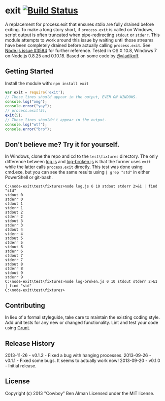 # exit [![Build Status](https://secure.travis-ci.org/cowboy/node-exit.png?branch=master)](http://travis-ci.org/cowboy/node-exit)
A replacement for process.exit that ensures stdio are fully drained before exiting.
To make a long story short, if `process.exit` is called on Windows, script output is often truncated when pipe-redirecting `stdout` or `stderr`. This module attempts to work around this issue by waiting until those streams have been completely drained before actually calling `process.exit`.
See [Node.js issue #3584](https://github.com/joyent/node/issues/3584) for further reference.
Tested in OS X 10.8, Windows 7 on Node.js 0.8.25 and 0.10.18.
Based on some code by [@vladikoff](https://github.com/vladikoff).
## Getting Started
Install the module with: `npm install exit`
```javascript
var exit = require('exit');
// These lines should appear in the output, EVEN ON WINDOWS.
console.log("omg");
console.error("yay");
// process.exit(5);
exit(5);
// These lines shouldn't appear in the output.
console.log("wtf");
console.error("bro");
```
## Don't believe me? Try it for yourself.
In Windows, clone the repo and cd to the `test\fixtures` directory. The only difference between [log.js](test/fixtures/log.js) and [log-broken.js](test/fixtures/log-broken.js) is that the former uses `exit` while the latter calls `process.exit` directly.
This test was done using cmd.exe, but you can see the same results using `| grep "std"` in either PowerShell or git-bash.
```
C:\node-exit\test\fixtures>node log.js 0 10 stdout stderr 2>&1 | find "std"
stdout 0
stderr 0
stdout 1
stderr 1
stdout 2
stderr 2
stdout 3
stderr 3
stdout 4
stderr 4
stdout 5
stderr 5
stdout 6
stderr 6
stdout 7
stderr 7
stdout 8
stderr 8
stdout 9
stderr 9
C:\node-exit\test\fixtures>node log-broken.js 0 10 stdout stderr 2>&1 | find "std"
C:\node-exit\test\fixtures>
```
## Contributing
In lieu of a formal styleguide, take care to maintain the existing coding style. Add unit tests for any new or changed functionality. Lint and test your code using [Grunt](http://gruntjs.com/).
## Release History
2013-11-26 - v0.1.2 - Fixed a bug with hanging processes.
2013-09-26 - v0.1.1 - Fixed some bugs. It seems to actually work now!
2013-09-20 - v0.1.0 - Initial release.
## License
Copyright (c) 2013 "Cowboy" Ben Alman
Licensed under the MIT license.
